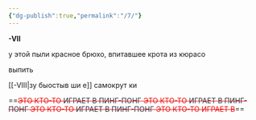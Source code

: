 ```yaml
---
{"dg-publish":true,"permalink":"/7/"}
---
```


**-VII**

у этой пыли красное брюхо,
впитавшее крота из кюрасо

выпить

[[-VIII\|зу быостыв ши е]] самокрут ки



==<span style="color:rgb(237, 7, 7)">~~ЭТО КТО-ТО <span style="color:rgb(39, 47, 62)">ИГРАЕТ В ПИНГ-ПОНГ</span> ЭТО КТО-ТО <span style="color:rgb(39, 47, 62)">ИГРАЕТ В ПИНГ-ПОНГ</span> ЭТО КТО-ТО <span style="color:rgb(39, 47, 62)">ИГРАЕТ В ПИНГ-ПОНГ</span> ЭТО КТО-ТО ИГРАЕТ В~~</span>==